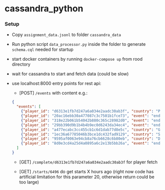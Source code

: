# cassandra_python

### Setup
* Copy `assignment_data.jsonl` to folder `cassandra_data`
* Run python script `data_processor.py` inside the folder to generate `schema.cql` needed for startup
* start docker containers by running `docker-compose up` from rood directory
* wait for cassandra to start and fetch data (could be slow)
* use localhost:8000 entry points for rest api:
    
    * [POST] `/events` with content e.g.:
    ```json
    {
      "events": [
        {"player_id": "d6313e1fb7d247a6a034e2aadc30ab3f", "country": "PK", "event": "start", "session_id": "674606b1-2270-4285-928f-eef4a6b90a60", "ts": "2016-11-22T20:40:50"},
        {"player_id": "20ac16ebb30a477087c3c7501b1fce73", "event": "end", "session_id": "16ca9d01-d240-4527-9f8f-00ef6cddb1d4", "ts": "2018-11-19T06:24:50"},
        {"player_id": "318e22b061b54042b880c365c28982d0", "event": "end", "session_id": "5f933591-8cd5-4147-8736-d6237bef5891", "ts": "2016-11-16T18:01:37"},
        {"player_id": "29bb390d9b1b4b4b9ec0d6243da34ec4", "event": "end", "session_id": "ef939180-692a-4845-aef7-afb03524c2da", "ts": "2016-11-13T10:38:09"},
        {"player_id": "a477ecabc3cc455cb1c6d1dab77d8e5c", "country": "GH", "event": "start", "session_id": "4c55263e-66b2-4814-b431-8ca4c1a9dcc8", "ts": "2016-11-29T19:31:43"},
        {"player_id": "1ec36a67785046b3bce1dc432fad9129", "country": "SK", "event": "start", "session_id": "3346a60a-0989-4041-aacc-cf6ff44bd151", "ts": "2016-11-16T05:36:16"},
        {"player_id": "9595af0063e94cb8a76cb6628c6b80eb", "country": "DE", "event": "start", "session_id": "06830030-d091-428b-87d6-53914d3d2a18", "ts": "2016-11-07T01:18:09"},
        {"player_id": "8d0e3cd4a25d4a0895a6c2e13b5bb26a", "event": "end", "session_id": "a78a4889-4bcf-45a7-a4bd-967cc7adf581", "ts": "2016-11-24T02:12:33"}
      ]
    }
    ```  
    
    * [GET] `/complete/d6313e1fb7d247a6a034e2aadc30ab3f` for player fetch
    
    * [GET] `/starts/6496` do get starts X hours ago (right now code has artificial limitation for this parameter 20, otherwise return could be too large)
    
     